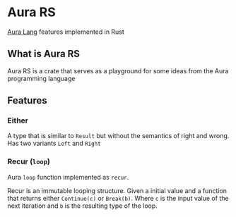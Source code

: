 # Aura RS

[Aura Lang](https://github.com/auralangco/aura) features implemented in Rust

## What is Aura RS

Aura RS is a crate that serves as a playground for some ideas from the Aura programming language

## Features

### Either

A type that is similar to `Result` but without the semantics of right and wrong. Has two variants `Left` and `Right`

### Recur (`loop`)

Aura `loop` function implemented as `recur`.

Recur is an immutable looping structure. Given a initial value and a function that returns either `Continue(c)` or `Break(b)`. Where `c` is the input value of the next iteration and `b` is the resulting type of the loop. 